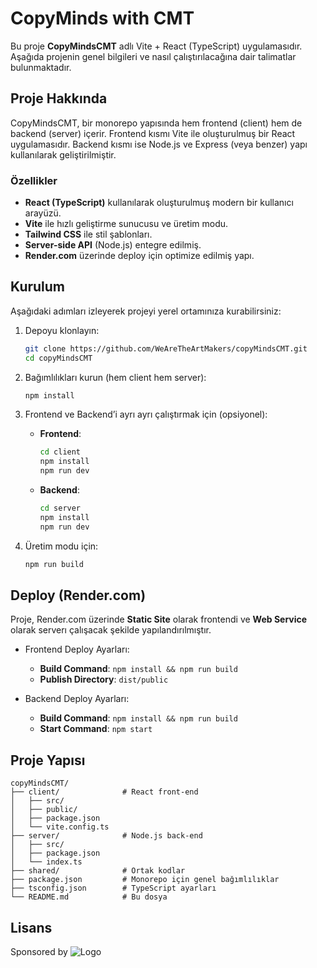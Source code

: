 # CopyMinds with CMT 

Bu proje **CopyMindsCMT** adlı Vite + React (TypeScript) uygulamasıdır. Aşağıda projenin genel bilgileri ve nasıl çalıştırılacağına dair talimatlar bulunmaktadır.

## Proje Hakkında

CopyMindsCMT, bir monorepo yapısında hem frontend (client) hem de backend (server) içerir. Frontend kısmı Vite ile oluşturulmuş bir React uygulamasıdır. Backend kısmı ise Node.js ve Express (veya benzer) yapı kullanılarak geliştirilmiştir.

### Özellikler

- **React (TypeScript)** kullanılarak oluşturulmuş modern bir kullanıcı arayüzü.
- **Vite** ile hızlı geliştirme sunucusu ve üretim modu.
- **Tailwind CSS** ile stil şablonları.
- **Server-side API** (Node.js) entegre edilmiş.
- **Render.com** üzerinde deploy için optimize edilmiş yapı.

## Kurulum

Aşağıdaki adımları izleyerek projeyi yerel ortamınıza kurabilirsiniz:

1. Depoyu klonlayın:
   ```bash
   git clone https://github.com/WeAreTheArtMakers/copyMindsCMT.git
   cd copyMindsCMT
   ```

2. Bağımlılıkları kurun (hem client hem server):
   ```bash
   npm install
   ```

3. Frontend ve Backend’i ayrı ayrı çalıştırmak için (opsiyonel):
   - **Frontend**:
     ```bash
     cd client
     npm install
     npm run dev
     ```
   - **Backend**:
     ```bash
     cd server
     npm install
     npm run dev
     ```

4. Üretim modu için:
   ```bash
   npm run build
   ```

## Deploy (Render.com)

Proje, Render.com üzerinde **Static Site** olarak frontendi ve **Web Service** olarak serverı çalışacak şekilde yapılandırılmıştır.

- Frontend Deploy Ayarları:
  - **Build Command**: `npm install && npm run build`
  - **Publish Directory**: `dist/public`

- Backend Deploy Ayarları:
  - **Build Command**: `npm install && npm run build`
  - **Start Command**: `npm start`

## Proje Yapısı

```
copyMindsCMT/
├── client/              # React front-end
│   ├── src/
│   ├── public/
│   ├── package.json
│   └── vite.config.ts
├── server/              # Node.js back-end
│   ├── src/
│   ├── package.json
│   └── index.ts
├── shared/              # Ortak kodlar
├── package.json         # Monorepo için genel bağımlılıklar
├── tsconfig.json        # TypeScript ayarları
└── README.md            # Bu dosya
```

## Lisans

Sponsored by ![Logo](https://modfxmarket.com/street/img/street12.PNG)
